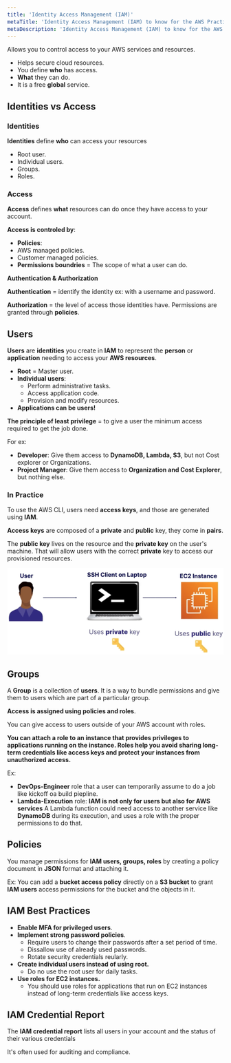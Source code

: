 ```yaml
---
title: 'Identity Access Management (IAM)'
metaTitle: 'Identity Access Management (IAM) to know for the AWS Practitioner Certification docs.'
metaDescription: 'Identity Access Management (IAM) to know for the AWS Practitioner Certification docs.'
---
```


Allows you to control access to your AWS services and resources.

- Helps secure cloud resources.
- You define **who** has access.
- **What** they can do.
- It is a free **global** service.

## Identities vs Access

### Identities

**Identities** define **who** can access your resources

- Root user.
- Individual users.
- Groups.
- Roles.

### Access

**Access** defines **what** resources can do once they have access to your account.

**Access is controled by**:

- **Policies**:
- AWS managed policies.
- Customer managed policies.
- **Permissions boundries** = The scope of what a user can do.

**Authentication & Authorization**

**Authentication** = identify the identity ex: with a username and password.

**Authorization** = the level of access those identities have. Permissions are granted through **policies**.

## Users

**Users** are **identities** you create in **IAM** to represent the **person** or **application** needing to access your **AWS resources**.

- **Root** = Master user.
- **Individual users**:
  - Perform administrative tasks.
  - Access application code.
  - Provision and modify resources.
- **Applications can be users!**

**The principle of least privilege** = to give a user the minimum access required to get the job done.

For ex:

- **Developer**: Give them access to **DynamoDB, Lambda, S3**, but not Cost explorer or Organizations.
- **Project Manager**: Give them access to **Organization and Cost Explorer**, but nothing else.

### In Practice

To use the AWS CLI, users need **access keys**, and those are generated using **IAM**.

**Access keys** are composed of a **private** and **public** key, they come in **pairs**.

The **public key** lives on the resource and the **private key** on the user's machine. That will allow users with the correct **private** key to access our provisioned resources.

![Access Keys diagram](../../access-key-diagram.png)

## Groups

A **Group** is a collection of **users**. It is a way to bundle permissions and give them to users which are part of a particular group.

**Access is assigned using policies and roles**.

You can give access to users outside of your AWS account with roles.

**You can attach a role to an instance that provides privileges to applications running on the instance. Roles help you avoid sharing long-term credentials like access keys and protect your instances from unauthorized access.**

Ex:

- **DevOps-Engineer** role that a user can temporarily assume to do a job like kickoff oa build piepline.
- **Lambda-Execution** role: **IAM is not only for users but also for AWS services** A Lambda function could need access to another service like **DynamoDB** during its execution, and uses a role with the proper permissions to do that.

## Policies

You manage permissions for **IAM users, groups, roles** by creating a policy document in **JSON** format and attaching it.

Ex: You can add a **bucket access policy** directly on a **S3 bucket** to grant **IAM users** access permissions for the bucket and the objects in it.

## IAM Best Practices

- **Enable MFA for privileged users**.
- **Implement strong password policies**.
  - Require users to change their passwords after a set period of time.
  - Dissallow use of already used passwords.
  - Rotate security credentials reularly.
- **Create individual users instead of using root.**
  - Do no use the root user for daily tasks.
- **Use roles for EC2 instances.**
  - You should use roles for applications that run on EC2 instances instead of long-term credentials like access keys.

## IAM Credential Report

The **IAM credential report** lists all users in your account and the status of their various credentials

It's often used for auditing and compliance.
